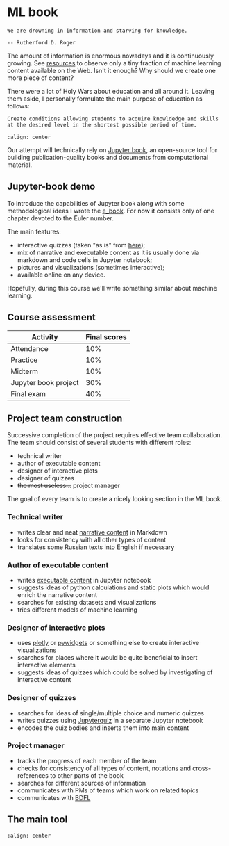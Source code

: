 # ML book


```{epigraph}
We are drowning in information and starving for knowledge.

-- Rutherford D. Roger
```

The amount of information is enormous nowadays and it is continuously growing. See [resources](./resources.md) to observe only a tiny fraction of machine learning content available on the Web. Isn't it enough? Why should we create one more piece of content?

There were a lot of Holy Wars about education and all around it. Leaving them aside, I personally formulate the main purpose of education as follows:

```{admonition} The Fundamental Goal of Education
Create conditions allowing students to acquire knowldedge and skills at the desired level in the shortest possible period of time.
```

```{figure} https://slideplayer.com/7520891/24/images/slide_1.jpg
:align: center
```

Our attempt will technically rely on [Jupyter book](https://jupyterbook.org/en/stable/intro.html), an open-source tool for building publication-quality books and documents from computational material.

## Jupyter-book demo

To introduce the capabilities of Jupyter book along with some methodological ideas I wrote the [e_book](https://fedmug.github.io/e_book/intro.html). For now it consists only of one chapter devoted to the Euler number.

The main features:

- interactive quizzes (taken "as is" from [here](https://github.com/jmshea/jupyterquiz));
- mix of narrative and executable content as it is usually done via markdown and code cells in Jupyter notebook;
- pictures and visualizations (sometimes interactive);
- available online on any device.

Hopefully, during this course we'll write something similar about machine learning.

## Course assessment

| Activity             | Final scores |
| -------------------- | ------------ |
| Attendance           | $10\%$       |
| Practice             | $10\%$       |
| Midterm              | $10\%$       |
| Jupyter book project | $30\%$       |
| Final exam           | $40\%$       |

## Project team construction

Successive completion of the project requires effective team collaboration. The team should consist of several students with different roles:

- technical writer
- author of executable content
- designer of interactive plots
- designer of quizzes
- <strike>the most useless...</strike> project manager

The goal of every team is to create a nicely looking section in the ML book.

### Technical writer

- writes clear and neat [narrative content](https://jupyterbook.org/en/stable/content/index.html#) in Markdown
- looks for consistency with all other types of content
- translates some Russian texts into English if necessary

### Author of executable content

- writes [executable content](https://jupyterbook.org/en/stable/content/executable/index.html) in Jupyter notebook
- suggests ideas of python calculations and static plots which would enrich the narrative content
- searches for existing datasets and visualizations
- tries different models of machine learning

### Designer of interactive plots

- uses [plotly](https://plotly.com/python/) or [pywidgets](https://ipywidgets.readthedocs.io/en/stable/) or something else to create interactive visualizations
- searches for places where it would be quite beneficial to insert interactive elements
- suggests ideas of quizzes which could be solved by investigating of interactive content

### Designer of quizzes

- searches for ideas of single/multiple choice and numeric quizzes
- writes quizzes using [Jupyterquiz](https://github.com/jmshea/jupyterquiz) in a separate Jupyter notebook
- encodes the quiz bodies and inserts them into main content

### Project manager

- tracks the progress of each member of the team
- checks for consistency of all types of content, notations and cross-references to other parts of the book
- searches for different sources of information
- communicates with PMs of teams which work on related topics
- communicates with [BDFL](https://en.wikipedia.org/wiki/Benevolent_dictator_for_life)

## The main tool

```{figure} chatGPT.png
:align: center
```
